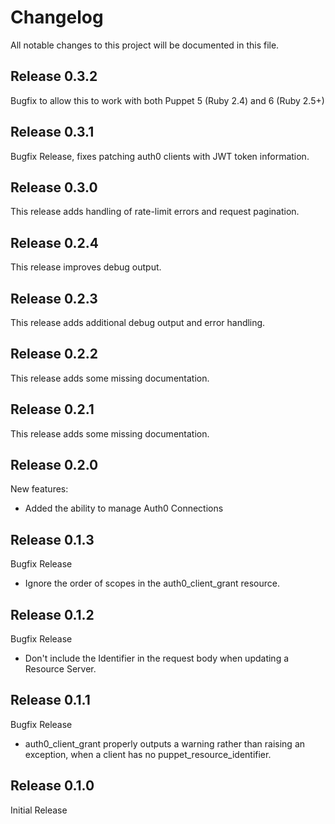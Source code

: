 # Changelog

All notable changes to this project will be documented in this file.

## Release 0.3.2
Bugfix to allow this to work with both Puppet 5 (Ruby 2.4) and 6 (Ruby 2.5+)

## Release 0.3.1
Bugfix Release, fixes patching auth0 clients with JWT token information.

## Release 0.3.0
This release adds handling of rate-limit errors and request pagination.

## Release 0.2.4
This release improves debug output.

## Release 0.2.3
This release adds additional debug output and error handling.

## Release 0.2.2
This release adds some missing documentation.

## Release 0.2.1
This release adds some missing documentation.

## Release 0.2.0
New features:

* Added the ability to manage Auth0 Connections

## Release 0.1.3
Bugfix Release

* Ignore the order of scopes in the auth0_client_grant resource.

## Release 0.1.2
Bugfix Release

* Don't include the Identifier in the request body when updating a Resource Server.

## Release 0.1.1
Bugfix Release

* auth0_client_grant properly outputs a warning rather than raising an
  exception, when a client has no puppet_resource_identifier.

## Release 0.1.0

Initial Release